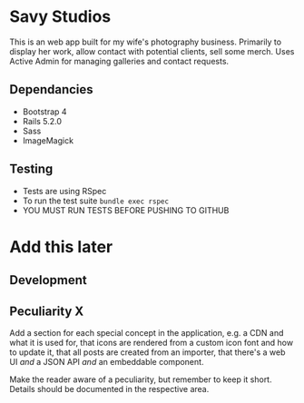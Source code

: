 # Savy Studios

This is an web app built for my wife's photography business.
Primarily to display her work, allow contact with potential clients, sell some merch.
Uses Active Admin for managing galleries and contact requests.



## Dependancies

* Bootstrap 4
* Rails 5.2.0
* Sass
* ImageMagick

## Testing
* Tests are using RSpec
* To run the test suite `bundle exec rspec`
* YOU MUST RUN TESTS BEFORE PUSHING TO GITHUB

# Add this later
## Development
## Peculiarity X

Add a section for each special concept in the application, e.g. a CDN and what
it is used for, that icons are rendered from a custom icon font and how to update
it, that all posts are created from an importer, that there's a web UI *and* a
JSON API *and* an embeddable component.

Make the reader aware of a peculiarity, but remember to keep it short. Details
should be documented in the respective area.
